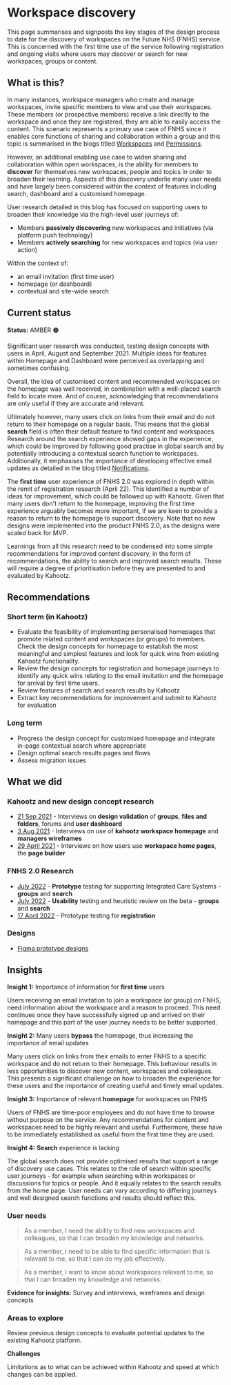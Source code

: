 # Workspace discovery   

This page summarises and signposts the key stages of the design process to date for the discovery of workspaces on the Future NHS (FNHS) service. 
This is concerned with the first time use of the service following registration and ongoing visits where users may discover or search for new workspaces, groups or content.

## What is this?  
In many instances, workspace managers who create and manage workspaces, invite specific members to view and use their workspaces. These members (or prospective members) receive a link directly to the workspace and once they are registered, they are able to easily access the content. 
This scenario represents a primary use case of FNHS since it enables core functions of sharing and collaboration within a group and this topic is summarised in the blogs titled [Workspaces](/research/other/workspaces.md) and [Permissions](/research/other/permissions.md).

However, an additional enabling use case to widen sharing and collaboration within open workspaces, is the ability for members to **discover** for themselves new workspaces, people and topics in order to broaden their learning.
Aspects of this discovery underlie many user needs and have largely been considered within the context of features including search, dashboard and a customised homepage. 


User research detailed in this blog has focused on supporting users to broaden their knowledge via the high-level user journeys of:

- Members **passively discovering** new workspaces and initiatives (via platform push technology)
- Members **actively searching** for new workspaces and topics (via user action)


Within the context of:
- an email invitation (first time user)
- homepage (or dashboard)
- contextual and site-wide search


## Current status  

**Status:** AMBER 🟠  

Significant user research was conducted, testing design concepts with users in April, August and September 2021. Multiple ideas for features within Homepage and Dashboard were perceived as overlapping and sometimes confusing. 

Overall, the idea of customised content and recommended workspaces on the homepage was well received, in combination with a well-placed search field to locate more. 
And of course, acknowledging that recommendations are only useful if they are accurate and relevant.
 

Ultimately however, many users click on links from their email and do not return to their homepage on a regular basis. This means that the global **search** field is often their default feature to find content and workspaces.
Research around the search experience showed gaps in the experience, which could be improved by following good practise in global search and by potentially introducing a contextual search function to workspaces.
Additionally, it emphasises the importance of developing effective email updates as detailed in the blog titled [Notifications](/research/other/notifications.md). 


The **first time** user experience of FNHS 2.0 was explored in depth within the remit of registration research (April 22). This identified a number of ideas for improvement, which could be followed up with Kahootz. 
Given that many users don't return to the homepage, improving the first time experience arguably becomes more important, if we are keen to provide a reason to return to the homepage to support discovery.
Note that no new designs were implemented into the product FNHS 2.0, as the designs were scaled back for MVP. 
 
 
Learnings from all this research need to be condensed into some simple recommendations for improved content discovery, in the form of recommendations, the ability to search and improved search results. 
These will require a degree of prioritisation before they are presented to and evaluated by Kahootz. 


## Recommendations  

### Short term (in Kahootz)  

* Evaluate the feasibility of implementing personalised homepages that promote related content and workspaces (or groups) to members. Check the design concepts for homepage to establish the most meaningful and
simplest features and look for quick wins from existing Kahootz functionality.
* Review the design concepts for registration and homepage journeys to identify any quick wins relating to the email invitation and the homepage for arrival by first time users.
* Review features of search and search results by Kahootz 
* Extract key recommendations for improvement and submit to Kahootz for evaluation

### Long term  

* Progress the design concept for customised homepage and integrate in-page contextual search where appropriate
* Design optimal search results pages and flows
* Assess migration issues  

## What we did   

### Kahootz and new design concept research  
- [21 Sep 2021](/research/interviews/user-research-20210921.md) - Interviews on **design validation** of **groups**, **files and folders**, forums and **user dashboard**
- [3 Aug 2021](/research/interviews/user-research-20210803.md) - Interviews on use of **kahootz workspace homepage** and **managers wireframes**
- [29 April 2021](/research/interviews/user-research-20210429.md) - Interviews on how users use **workspace home pages**, the **page builder**  


### FNHS 2.0 Research  

- [July 2022](/research/other/ICS-alpha.md) - **Prototype** testing for supporting Integrated Care Systems - **groups** and **search**
- [July 2022](/research/interviews/user-research-20220701.md) - **Usability** testing and heuristic review on the beta - **groups** and **search**
- [17 April 2022](/research/interviews/user-research-20220417.md) - Prototype testing for **registration**

### Designs  

- [Figma prototype designs](https://www.figma.com/file/UA3FosZ12HILk1KEpBlDKL/Homepage-template?node-id=0%3A1)

## Insights  


**Insight 1:**   Importance of information for **first time** users

Users receiving an email invitation to join a workspace (or group) on FNHS, need information about the workspace and a reason to proceed. This need continues
once they have successfully signed up and arrived on their homepage and this part of the user journey needs to be better supported.

**Insight 2:**   Many users **bypass** the  homepage, thus increasing the importance of email updates

Many users click on links from their emails to enter FNHS to a specific workspace and do not return to their homepage. This behaviour results in less opportunities to discover new content, workspaces and colleagues. 
This presents a significant challenge on how to broaden the experience for these users and the importance of creating useful and timely email updates.

**Insight 3:**   Importance of relevant **homepage** for workspaces on FNHS
 
 Users of FNHS are time-poor employees and do not have time to browse without purpose on the service. Any recommendations for content and workspaces need to be highly relevant and useful. 
 Furthermore, these have to be immediately established as useful from the first time they are used.
 
 **Insight 4:**   **Search** experience is lacking  

 The global search does not provide optimised results that support a range of discovery use cases. This relates to the role of search within specific user journeys - for example when searching within workspaces or discussions for topics or people. And it equally relates to the search results from the home page. User needs can vary according to differing journeys and well designed search functions and results should reflect this.
 
 

 

### User needs 

> As a member, I need the ability to find new workspaces and colleagues, so that I can broaden my knowledge and networks.

> As a member, I need to be able to find specific information that is relevant to me, so that I can do my job effectively.
 
> As a member, I want to know about workspaces relevant to me, so that I can broaden my knowledge and networks.
 


 **Evidence for insights:** Survey and interviews, wireframes and design concepts  



### Areas to explore 

Review previous design concepts to evaluate potential updates to the existing Kahootz platform.

**Challenges** 

Limitations as to what can be achieved within Kahootz and speed at which changes can be applied.

